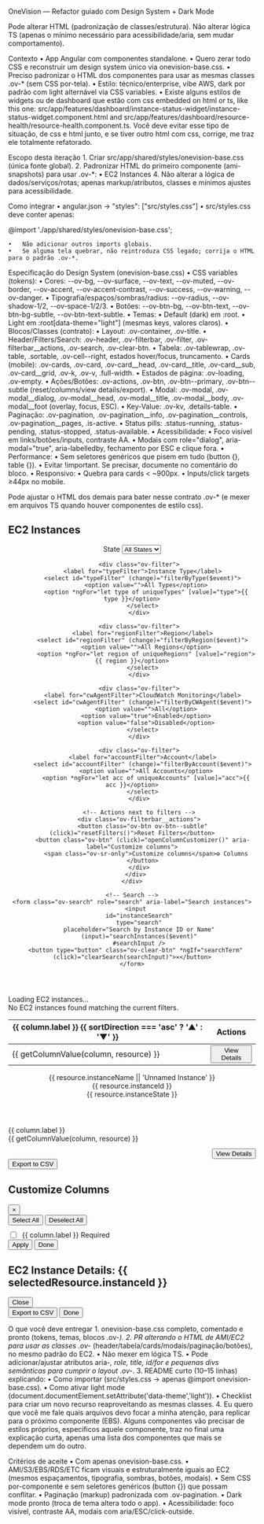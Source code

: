 OneVision — Refactor guiado com Design System + Dark Mode

Pode alterar HTML (padronização de classes/estrutura). Não alterar lógica TS (apenas o mínimo necessário para acessibilidade/aria, sem mudar comportamento).

Contexto
	•	App Angular com componentes standalone.
	•	Quero zerar todo CSS e reconstruir um design system único via onevision-base.css.
	•	Preciso padronizar o HTML dos componentes para usar as mesmas classes .ov-* (sem CSS por-tela).
	•	Estilo: técnico/enterprise, vibe AWS, dark por padrão com light alternável via CSS variables.
    •	Existe alguns estilos de widgets ou de dashboard que estão com css embedded on html or ts, like this one: src/app/features/dashboard/instance-status-widget/instance-status-widget.component.html and src/app/features/dashboard/resource-health/resource-health.component.ts. Você deve evitar esse tipo de situação, de css e html junto, e se tiver outro html com css, corrige, me traz ele totalmente refatorado.

Escopo desta iteração
	1.	Criar src/app/shared/styles/onevision-base.css (única fonte global).
	2.	Padronizar HTML do primeiro componente (ami-snapshots) para usar .ov-*:
	•	EC2 Instances
	4.	Não alterar a lógica de dados/serviços/rotas; apenas markup/atributos, classes e mínimos ajustes para acessibilidade.

Como integrar
	•	angular.json → "styles": ["src/styles.css"]
	•	src/styles.css deve conter apenas:

@import './app/shared/styles/onevision-base.css';

	•	Não adicionar outros imports globais.
	•	Se alguma tela quebrar, não reintroduza CSS legado; corrija o HTML para o padrão .ov-*.

Especificação do Design System (onevision-base.css)
	•	CSS variables (tokens):
	•	Cores: --ov-bg, --ov-surface, --ov-text, --ov-muted, --ov-border, --ov-accent, --ov-accent-contrast, --ov-success, --ov-warning, --ov-danger.
	•	Tipografia/espaços/sombras/radius: --ov-radius, --ov-shadow-1/2, --ov-space-1/2/3.
	•	Botões: --ov-btn-bg, --ov-btn-text, --ov-btn-bg-subtle, --ov-btn-text-subtle.
	•	Temas:
	•	Default (dark) em :root.
	•	Light em :root[data-theme="light"] (mesmas keys, valores claros).
	•	Blocos/Classes (contrato):
	•	Layout: .ov-container, .ov-title.
	•	Header/Filters/Search: .ov-header, .ov-filterbar, .ov-filter, .ov-filterbar__actions, .ov-search, .ov-clear-btn.
	•	Tabela: .ov-tablewrap, .ov-table, .sortable, .ov-cell--right, estados hover/focus, truncamento.
	•	Cards (mobile): .ov-cards, .ov-card, .ov-card__head, .ov-card__title, .ov-card__sub, .ov-card__grid, .ov-k, .ov-v, .full-width.
	•	Estados de página: .ov-loading, .ov-empty.
	•	Ações/Botões: .ov-actions, .ov-btn, .ov-btn--primary, .ov-btn--subtle (reset/columns/view details/export).
	•	Modal: .ov-modal, .ov-modal__dialog, .ov-modal__head, .ov-modal__title, .ov-modal__body, .ov-modal__foot (overlay, focus, ESC).
	•	Key-Value: .ov-kv, .details-table.
	•	Paginação: .ov-pagination, .ov-pagination__info, .ov-pagination__controls, .ov-pagination__pages, .is-active.
	•	Status pills: .status-running, .status-pending, .status-stopped, .status-available.
	•	Acessibilidade:
	•	Foco visível em links/botões/inputs, contraste AA.
	•	Modais com role="dialog", aria-modal="true", aria-labelledby, fechamento por ESC e clique fora.
	•	Performance:
	•	Sem seletores genéricos que pisem em tudo (button {}, table {}).
	•	Evitar !important. Se precisar, documente no comentário do bloco.
	•	Responsivo:
	•	Quebra para cards < ~900px.
	•	Inputs/click targets ≥44px no mobile.

Pode ajustar o HTML dos demais para bater nesse contrato .ov-* (e mexer em arquivos TS quando houver componentes de estilo css).

<article class="ov-container" aria-labelledby="ec2-title">
  <!-- Page Title -->
  <h1 id="ec2-title" class="ov-title">EC2 Instances</h1>

  <!-- Header: Filters (left) + Search (right) -->
  <header class="ov-header">
    <!-- Filters -->
    <div>
      <div class="ov-filterbar" role="group" aria-label="Filters">
        <div class="ov-filter">
          <label for="stateFilter">State</label>
          <select id="stateFilter" (change)="filterByState($event)">
            <option value="">All States</option>
            <option *ngFor="let state of uniqueStates" [value]="state">{{ state }}</option>
          </select>
        </div>

        <div class="ov-filter">
          <label for="typeFilter">Instance Type</label>
          <select id="typeFilter" (change)="filterByType($event)">
            <option value="">All Types</option>
            <option *ngFor="let type of uniqueTypes" [value]="type">{{ type }}</option>
          </select>
        </div>

        <div class="ov-filter">
          <label for="regionFilter">Region</label>
          <select id="regionFilter" (change)="filterByRegion($event)">
            <option value="">All Regions</option>
            <option *ngFor="let region of uniqueRegions" [value]="region">{{ region }}</option>
          </select>
        </div>

        <div class="ov-filter">
          <label for="cwAgentFilter">CloudWatch Monitoring</label>
          <select id="cwAgentFilter" (change)="filterByCWAgent($event)">
            <option value="">All</option>
            <option value="true">Enabled</option>
            <option value="false">Disabled</option>
          </select>
        </div>

        <div class="ov-filter">
          <label for="accountFilter">Account</label>
          <select id="accountFilter" (change)="filterByAccount($event)">
            <option value="">All Accounts</option>
            <option *ngFor="let acc of uniqueAccounts" [value]="acc">{{ acc }}</option>
          </select>
        </div>

        <!-- Actions next to filters -->
        <div class="ov-filterbar__actions">
          <button class="ov-btn ov-btn--subtle" (click)="resetFilters()">Reset Filters</button>
          <button class="ov-btn" (click)="openColumnCustomizer()" aria-label="Customize columns">
            <span class="ov-sr-only">Customize columns</span>⚙️ Columns
          </button>
        </div>
      </div>
    </div>

    <!-- Search -->
    <form class="ov-search" role="search" aria-label="Search instances">
      <input
        id="instanceSearch"
        type="search"
        placeholder="Search by Instance ID or Name"
        (input)="searchInstances($event)"
        #searchInput />
      <button type="button" class="ov-clear-btn" *ngIf="searchTerm" (click)="clearSearch(searchInput)">✕</button>
    </form>
  </header>

  <!-- Loading / Empty States -->
  <div *ngIf="loading" class="ov-loading">Loading EC2 instances…</div>
  <div *ngIf="!loading && filteredResources.length === 0" class="ov-empty">No EC2 instances found matching the current filters.</div>

  <!-- Desktop Table -->
  <section class="ov-tablewrap" *ngIf="!loading && filteredResources.length > 0">
    <table class="ov-table" role="table" aria-label="EC2 instances">
      <thead>
        <tr>
          <th *ngFor="let column of getVisibleColumns()"
              (click)="column.sortable !== false ? sortData(column.key) : null"
              [class.sortable]="column.sortable !== false">
            {{ column.label }}
            <span *ngIf="sortColumn === column.key && column.sortable !== false" aria-hidden="true">{{ sortDirection === 'asc' ? '▲' : '▼' }}</span>
          </th>
          <th class="ov-cell--right">Actions</th>
        </tr>
      </thead>
      <tbody>
        <tr *ngFor="let resource of filteredResources">
          <td *ngFor="let column of getVisibleColumns()">
            <span [ngClass]="getColumnClass(column.key, resource)">
              {{ getColumnValue(column, resource) }}
            </span>
          </td>
          <td>
            <div class="ov-actions">
              <button class="ov-btn ov-btn--primary" (click)="showDetails(resource)">View Details</button>
            </div>
          </td>
        </tr>
      </tbody>
    </table>
  </section>

  <!-- Mobile Cards -->
  <div class="ov-cards" *ngIf="!loading && filteredResources.length > 0">
    <article class="ov-card" *ngFor="let resource of filteredResources">
      <header class="ov-card__head">
        <div>
          <div class="ov-card__title">{{ resource.instanceName || 'Unnamed Instance' }}</div>
          <div class="ov-card__sub">{{ resource.instanceId }}</div>
        </div>
        <span [ngClass]="getStatusClass(resource.instanceState)">{{ resource.instanceState }}</span>
      </header>
      <div class="ov-card__grid">
        <div *ngFor="let column of getVisibleColumns()" [class.full-width]="shouldBeFullWidth(column.key)">
          <div class="ov-k">{{ column.label }}</div>
          <div class="ov-v" [ngClass]="getColumnClass(column.key, resource)">{{ getColumnValue(column, resource) }}</div>
        </div>
      </div>
      <div style="margin-top:12px; display:flex; justify-content:flex-end; gap:8px;">
        <button class="ov-btn ov-btn--primary" (click)="showDetails(resource)">View Details</button>
      </div>
    </article>
  </div>

  <!-- Export -->
  <div class="ov-export" *ngIf="!loading && filteredResources.length > 0">
    <button class="ov-btn" (click)="exportToCSV()">Export to CSV</button>
  </div>

  <!-- Column Customizer Modal -->
  <div class="ov-modal" *ngIf="showColumnCustomizer" (click)="closeColumnCustomizer()">
    <div class="ov-modal__dialog" role="dialog" aria-modal="true" aria-labelledby="col-customizer-title" (click)="$event.stopPropagation()">
      <div class="ov-modal__head">
        <h2 id="col-customizer-title" class="ov-modal__title">Customize Columns</h2>
        <button class="ov-btn" (click)="closeColumnCustomizer()" aria-label="Close">×</button>
      </div>
      <div class="ov-modal__body">
        <div class="column-selection">
          <div class="ov-actions" style="justify-content:flex-start; margin-bottom:10px;">
            <button class="ov-btn" (click)="selectAllColumns()">Select All</button>
            <button class="ov-btn" (click)="deselectAllColumns()">Deselect All</button>
          </div>
          <div class="column-list" style="display:grid; grid-template-columns: repeat(auto-fill,minmax(220px,1fr)); gap:10px;">
            <label *ngFor="let column of availableColumns" style="display:flex; gap:8px; align-items:center;">
              <input type="checkbox"
                     [checked]="isColumnSelected(column.key)"
                     (change)="toggleColumn(column.key)"
                     [disabled]="isRequiredColumn(column.key)" />
              <span [class.required]="isRequiredColumn(column.key)">
                {{ column.label }}
                <span *ngIf="isRequiredColumn(column.key)" class="required-badge">Required</span>
              </span>
            </label>
          </div>
        </div>
      </div>
      <div class="ov-modal__foot">
        <button class="ov-btn" (click)="applyColumnSelection()">Apply</button>
        <button class="ov-btn ov-btn--primary" (click)="closeColumnCustomizer()">Done</button>
      </div>
    </div>
  </div>

  <!-- Resource Details Modal -->
  <div class="ov-modal" *ngIf="selectedResource" (click)="closeDetails()">
    <div class="ov-modal__dialog" role="dialog" aria-modal="true" aria-labelledby="ec2-details-title" (click)="$event.stopPropagation()">
      <div class="ov-modal__head">
        <h2 id="ec2-details-title" class="ov-modal__title">EC2 Instance Details: {{ selectedResource.instanceId }}</h2>
        <button class="ov-btn" (click)="closeDetails()" aria-label="Close">Close</button>
      </div>
      <div class="ov-modal__body">
        <!-- (conteúdo reduzido aqui, apenas padronize .ov-modal*) -->
      </div>
      <div class="ov-modal__foot">
        <button class="ov-btn" (click)="exportToCSV()">Export to CSV</button>
        <button class="ov-btn ov-btn--primary" (click)="closeDetails()">Done</button>
      </div>
    </div>
  </div>
</article>

O que você deve entregar
	1.	onevision-base.css completo, comentado e pronto (tokens, temas, blocos .ov-*).
	2.	PR alterando o HTML de AMI/EC2 para usar as classes .ov-* (header/tabela/cards/modais/paginação/botões), no mesmo padrão do EC2.
	•	Não mexer em lógica TS.
	•	Pode adicionar/ajustar atributos aria-*, role, title, id/for e pequenas divs semânticas para cumprir o layout .ov-*.
	3.	README curto (10–15 linhas) explicando:
	•	Como importar (src/styles.css → apenas @import onevision-base.css).
	•	Como ativar light mode (document.documentElement.setAttribute('data-theme','light')).
	•	Checklist para criar um novo recurso reaproveitando as mesmas classes.
  4.  Eu quero que você me fale quais arquivos devo focar a minha atenção, para replicar para o próximo componente (EBS). Alguns componentes vão precisar de estilos próprios, específicos aquele componente, traz no final uma explicação curta, apenas uma lista dos componentes que mais se dependem um do outro.

Critérios de aceite
	•	Com apenas onevision-base.css.
	•	AMI/S3/EBS/RDS/ETC ficam visuais e estruturalmente iguais ao EC2 (mesmos espaçamentos, tipografia, sombras, botões, modais).
	•	Sem CSS por-componente e sem seletores genéricos (button {}) que possam conflitar.
	•	Paginação (markup) padronizada com .ov-pagination.
	•	Dark mode pronto (troca de tema altera todo o app).
	•	Acessibilidade: foco visível, contraste AA, modais com aria/ESC/click-outside.